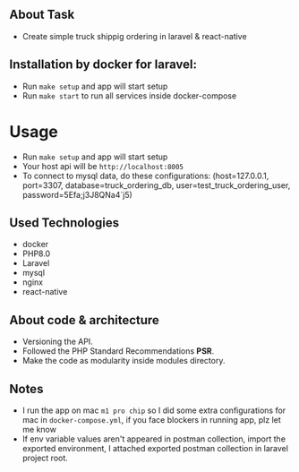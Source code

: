 ## About Task
- Create simple truck shippig ordering in laravel & react-native

## Installation by docker for laravel:
- Run `make setup` and app will start setup
- Run `make start` to run all services inside docker-compose

# Usage
- Run `make setup` and app will start setup
- Your host api will be `http://localhost:8005`
- To connect to mysql data, do these configurations:
  (host=127.0.0.1, port=3307, database=truck_ordering_db, user=test_truck_ordering_user, password=5Efa;j3J8QNa4`j5)

## Used Technologies
- docker
- PHP8.0
- Laravel
- mysql
- nginx
- react-native

## About code & architecture
- Versioning the API.
- Followed the PHP Standard Recommendations **PSR**.
- Make the code as modularity inside modules directory.

## Notes
- I run the app on mac `m1 pro chip` so I did some extra configurations for mac in `docker-compose.yml`, if you face blockers in running app, plz let me know
- If env variable values aren't appeared in postman collection,
  import the exported environment, I attached exported postman collection in laravel project root.
